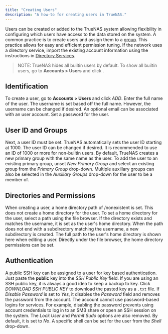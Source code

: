 ```yaml
---
title: "Creating Users"
description: "A how-to for creating users in TrueNAS."
---
```


Users can be created or added to the TrueNAS system allowing flexibility in
configuring which users have access to the data stored on the system. A common
practice is to create users and assign them to a
<a href="/docs/tasks/administrative/group/">group</a>. This practice allows for
easy and efficient permission tuning. If the network uses a directory service,
import the existing account information using the instructions in
<a href="/docs/initial-setup/directory-services/">Directory Services</a>.

> NOTE: TrueNAS hides all builtin users by default. To show all builtin users,
> go to **Accounts > Users** and click <i class="fas fa-cog"></i>.

## Identification

To create a user, go to **Accounts > Users** and click *ADD*. Enter the full
name of the user. The username is set based off the full name. However, the
username can be changed if desired. An optional email can be associated with
an user account. Set a password for the user.

## User ID and Groups

Next, a user ID must be set. TrueNAS automatically sets the user ID starting at
1000. The user ID can be changed if desired. It is recommended to use an ID of
1000 or more for non-builtin users. By default, TrueNAS creates a new primary
group with the same name as the user. To add the user to an existing primary
group, unset *New Primary Group* and select an existing group from the
*Primary Group* drop-down. Multiple auxillary groups can also be selected in the
*Auxillary Groups* drop-down for the user to be a member of.

## Directories and Permissions

When creating a user, a home directory path of /nonexistent is set. This does
not create a home directory for the user. To set a home directory for the user,
select a path using the file browser. If the directory exists and matches the
username, it is set as the user's home directory. When the path does not end
with a subdirectory matching the username, a new subdirectory is created. The
full path to the user's home directory is shown here when editing a user.
Directly under the file browser, the home directory permissions can be set.

## Authentication

A public SSH key can be assigned to a user for key based authentication. Just
paste the **public** key into the *SSH Public Key* field. If you are using an
SSH public key, it is always a good idea to keep a backup to key.
Click *DOWNLOAD SSH PUBLIC KEY* to download the pasted key as a `.txt` file.
If *Disable Password* is set to *Yes*, it disables the *Password* field and
removes the password from the account. The account cannot use password-based
logins for services. For example, disabling the password prevents using account
credentials to log in to an SMB share or open an SSH session on the system.
The *Lock User* and *Permit Sudo* options are also removed. By default, it is
set to *No*. A specific shell can be set for the user from the *Shell*
drop-down.
